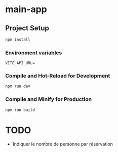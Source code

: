 # main-app

## Project Setup

```sh
npm install
```

### Environment variables

```
VITE_API_URL=
```

### Compile and Hot-Reload for Development

```sh
npm run dev
```

### Compile and Minify for Production

```sh
npm run build
```

# TODO

-   Indiquer le nombre de personne par réservation
